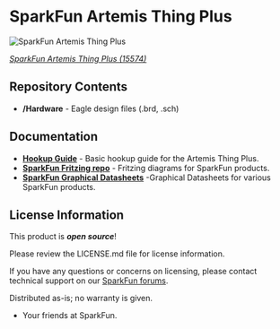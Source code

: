 SparkFun Artemis Thing Plus
========================================

![SparkFun Artemis Thing Plus](https://cdn.sparkfun.com/assets/parts/1/4/1/7/0/15574-SparkFun_Thing_Plus_-_Artemis-02.jpg)

[*SparkFun Artemis Thing Plus (15574)*](https://www.sparkfun.com/products/15574)

<Basic description of the part.>

Repository Contents
-------------------

* **/Hardware** - Eagle design files (.brd, .sch)

Documentation
--------------
* **[Hookup Guide](https://learn.sparkfun.com/tutorials/hookup-guide-for-the-sparkfun-artemis-thing-plus)** - Basic hookup guide for the Artemis Thing Plus.
* **[SparkFun Fritzing repo](https://github.com/sparkfun/Fritzing_Parts)** - Fritzing diagrams for SparkFun products.
* **[SparkFun Graphical Datasheets](https://github.com/sparkfun/Graphical_Datasheets)** -Graphical Datasheets for various SparkFun products.

License Information
-------------------

This product is _**open source**_! 

Please review the LICENSE.md file for license information. 

If you have any questions or concerns on licensing, please contact technical support on our [SparkFun forums](https://forum.sparkfun.com/viewforum.php?f=152).

Distributed as-is; no warranty is given.

- Your friends at SparkFun.

_<COLLABORATION CREDIT>_
